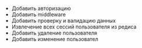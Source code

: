 
* Добавить авторизацию
* Добавить middleware
* Добавить проверку и валидацию данных
* Извлечение всех сессий пользователя из редиса
* Добавить удаление пользователя
* Добавить изменение пользовател
